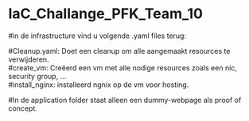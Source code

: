 # IaC_Challange_PFK_Team_10

#in de infrastructure vind u volgende .yaml files terug: <br>

#Cleanup.yaml: Doet een cleanup om alle aangemaakt resources te verwijderen. <br>
#create_vm: Creëerd een vm met alle nodige resources zoals een nic, security group, ... <br>
#install_nginx: installeerd ngnix op de vm voor hosting. <br>

#In de application folder staat alleen een dummy-webpage als proof of concept.
